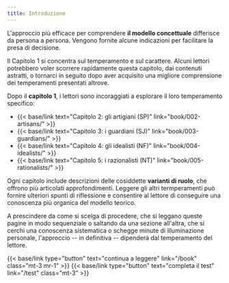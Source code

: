 ```yaml
---
title: Introduzione
---
```

L'approccio più efficace per comprendere **il modello concettuale** differisce da persona a persona. Vengono fornite alcune indicazioni per facilitare la presa di decisione.

Il Capitolo 1 si concentra sul temperamento e sul carattere. Alcuni lettori potrebbero voler scorrere rapidamente questa capitolo, dai contenuti astratti, o tornarci in seguito dopo aver acquisito una migliore comprensione dei temperamenti presentati altrove.

Dopo il **capitolo 1**, i lettori sono incoraggiati a esplorare il loro temperamento specifico:

- {{< base/link text="Capitolo 2: gli artigiani (SP)" link="book/002-artisans/" >}}
- {{< base/link text="Capitolo 3: i guardiani (SJ)" link="book/003-guardians/" >}}
- {{< base/link text="Capitolo 4: gli idealisti (NF)" link="book/004-idealists/" >}}
- {{< base/link text="Capitolo 5: i razionalisti (NT)" link="book/005-rationalists/" >}}

Ogni capitolo include descrizioni delle cosiddette **varianti di ruolo**, che offrono più articolati approfondimenti. Leggere gli altri termperamenti può fornire ulteriori spunti di riflessione e consentire al lettore di conseguire una conoscenza più organica del modello teorico. 

A prescindere da come si scelga di procedere, che si leggano queste pagine in modo sequenziale o saltando da una sezione all'altra, che si cerchi una conoscenza sistematica o schegge minute di illuminazione personale, l'approccio -- in definitiva -- dipenderà dal temperamento del lettore.

{{< base/link type="button" text="continua a leggere" link="/book" class="mt-3 mr-1" >}}
{{< base/link type="button" text="completa il test" link="/test" class="mt-3" >}}